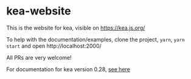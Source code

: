 # kea-website

This is the website for kea, visible on https://kea.js.org/

To help with the documentation/examples, clone the project, `yarn`, `yarn start` and open http://localhost:2000/

All PRs are very welcome!

For documentation for kea version 0.28, [see here](https://5d61abcb45f45f000894ea72--objective-archimedes-ab597f.netlify.com/)
